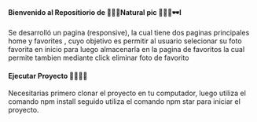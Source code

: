 #### Bienvenido al Repositiorio de 🎂🧁🎂Natural pic 🎂🧁🎂🕶I
Se desarrolló un pagina (responsive), la cual tiene dos paginas principales home y favorites ,
cuyo objetivo es permitir al usuario selecionar su foto favorita en inicio para luego almacenarla
en la pagina de favoritos la cual permite tambien mediante click eliminar foto de favorito

####  Ejecutar Proyecto 🧁🧁🧁🧁
Necesitarias primero clonar el proyecto en tu computador,
luego utiliza el comando npm install 
seguido utiliza el comando npm star para iniciar el proyecto.

